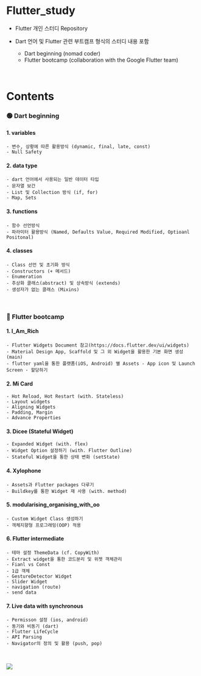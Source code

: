# Flutter_study
- Flutter 개인 스터디 Repository
- Dart 언어 및 Flutter 관련 부트캠프 형식의 스터디 내용 포함
   
  - Dart beginning (nomad coder)  
  - Flutter bootcamp (collaboration with the Google Flutter team)

<br>

# Contents

### 🟢 Dart beginning

#### 1. variables

    - 변수, 상황에 따른 활용방식 (dynamic, final, late, const)
    - Null Safety

#### 2. data type

    - dart 언어에서 사용되는 일반 데이터 타입
    - 문자열 보간
    - List 및 Collection 방식 (if, for)
    - Map, Sets

#### 3. functions

    - 함수 선언방식
    - 파라미터 활용방식 (Named, Defaults Value, Required Modified, Optioanl Positonal)

#### 4. classes
    - Class 선언 및 초기화 방식
    - Constructors (+ 메서드)
    - Enumeration
    - 추상화 클래스(abstract) 및 상속방식 (extends)
    - 생성자가 없는 클래스 (Mixins)

<br>

### 🔴 Flutter bootcamp

#### 1. I_Am_Rich
    - Flutter Widgets Document 참고(https://docs.flutter.dev/ui/widgets)
    - Material Design App, Scaffold 및 그 외 Widget을 활용한 기본 화면 생성 (main)
    - flutter yaml을 통한 플랫폼(iOS, Android) 별 Assets - App icon 및 Launch Screen - 할당하기

#### 2. Mi Card
    - Hot Reload, Hot Restart (with. Stateless)
    - Layout widgets
    - Aligning Widgets
    - Padding, Margin
    - Advance Properties
    
#### 3. Dicee (Stateful Widget)
    - Expanded Widget (with. flex)
    - Widget Option 설정하기 (with. Flutter Outline)
    - Stateful Widget을 통한 상태 변화 (setState)
    
#### 4. Xylophone 
    - Assets과 Flutter packages 다루기
    - Buildkey를 통한 Widget 재 사용 (with. method)

#### 5. modularising_organising_with_oo
    - Custom Widget Class 생성하기
    - 객체지향형 프로그래밍(OOP) 적용

#### 6. Flutter intermediate
    - 테마 설정 ThemeData (cf. CopyWith)
    - Extract widget을 통한 코드분리 및 위젯 객체관리
    - Fianl vs Const
    - 1급 객체
    - GestureDetector Widget
    - Slider Widget 
    - navigation (route)
    - send data

#### 7. Live data with synchronous
    - Permisson 설정 (ios, android)
    - 동기와 비동기 (dart)
    - Flutter LifeCycle
    - API Parsing
    - Navigator의 정의 및 활용 (push, pop)


<br>

<a href="https://hits.seeyoufarm.com"><img src="https://hits.seeyoufarm.com/api/count/incr/badge.svg?url=https%3A%2F%2Fgithub.com%2Fonthelots%2FScoop&count_bg=%230CC0DF&title_bg=%23555555&icon=&icon_color=%23E7E7E7&title=hits&edge_flat=false"/></a>

